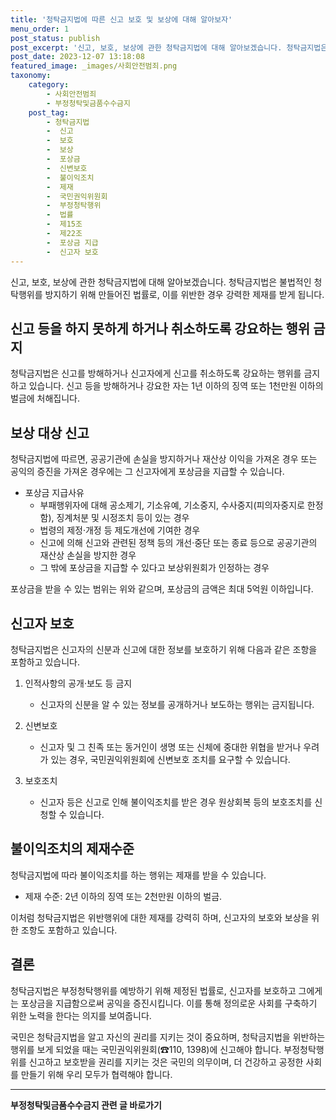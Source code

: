 ```yaml
---
title: '청탁금지법에 따른 신고 보호 및 보상에 대해 알아보자'
menu_order: 1
post_status: publish
post_excerpt: '신고, 보호, 보상에 관한 청탁금지법에 대해 알아보겠습니다. 청탁금지법은 불법적인 청탁행위를 방지하기 위해 만들어진 법률로, 이를 위반한 경우 강력한 제재를 받게 됩니다.'
post_date: 2023-12-07 13:18:08
featured_image: _images/사회안전범죄.png
taxonomy:
    category:
        - 사회안전범죄
        - 부정청탁및금품수수금지
    post_tag:
        - 청탁금지법
        -  신고
        -  보호
        -  보상
        -  포상금
        -  신변보호
        -  불이익조치
        -  제재
        -  국민권익위원회
        -  부정청탁행위
        -  법률
        -  제15조
        -  제22조
        -  포상금 지급
        -  신고자 보호
---
```



신고, 보호, 보상에 관한 청탁금지법에 대해 알아보겠습니다. 청탁금지법은 불법적인 청탁행위를 방지하기 위해 만들어진 법률로, 이를 위반한 경우 강력한 제재를 받게 됩니다.

## 신고 등을 하지 못하게 하거나 취소하도록 강요하는 행위 금지

청탁금지법은 신고를 방해하거나 신고자에게 신고를 취소하도록 강요하는 행위를 금지하고 있습니다. 신고 등을 방해하거나 강요한 자는 1년 이하의 징역 또는 1천만원 이하의 벌금에 처해집니다.

## 보상 대상 신고

청탁금지법에 따르면, 공공기관에 손실을 방지하거나 재산상 이익을 가져온 경우 또는 공익의 증진을 가져온 경우에는 그 신고자에게 포상금을 지급할 수 있습니다.

- 포상금 지급사유
  - 부패행위자에 대해 공소제기, 기소유예, 기소중지, 수사중지(피의자중지로 한정함), 징계처분 및 시정조치 등이 있는 경우
  - 법령의 제정·개정 등 제도개선에 기여한 경우
  - 신고에 의해 신고와 관련된 정책 등의 개선·중단 또는 종료 등으로 공공기관의 재산상 손실을 방지한 경우
  - 그 밖에 포상금을 지급할 수 있다고 보상위원회가 인정하는 경우

포상금을 받을 수 있는 범위는 위와 같으며, 포상금의 금액은 최대 5억원 이하입니다.

## 신고자 보호

청탁금지법은 신고자의 신분과 신고에 대한 정보를 보호하기 위해 다음과 같은 조항을 포함하고 있습니다.

1. 인적사항의 공개·보도 등 금지
   - 신고자의 신분을 알 수 있는 정보를 공개하거나 보도하는 행위는 금지됩니다.

2. 신변보호
   - 신고자 및 그 친족 또는 동거인이 생명 또는 신체에 중대한 위협을 받거나 우려가 있는 경우, 국민권익위원회에 신변보호 조치를 요구할 수 있습니다.

3. 보호조치
   - 신고자 등은 신고로 인해 불이익조치를 받은 경우 원상회복 등의 보호조치를 신청할 수 있습니다.

## 불이익조치의 제재수준

청탁금지법에 따라 불이익조치를 하는 행위는 제재를 받을 수 있습니다.

- 제재 수준: 2년 이하의 징역 또는 2천만원 이하의 벌금.

이처럼 청탁금지법은 위반행위에 대한 제재를 강력히 하며, 신고자의 보호와 보상을 위한 조항도 포함하고 있습니다.

## 결론

청탁금지법은 부정청탁행위를 예방하기 위해 제정된 법률로, 신고자를 보호하고 그에게는 포상금을 지급함으로써 공익을 증진시킵니다. 이를 통해 정의로운 사회를 구축하기 위한 노력을 한다는 의지를 보여줍니다.

국민은 청탁금지법을 알고 자신의 권리를 지키는 것이 중요하며, 청탁금지법을 위반하는 행위를 보게 되었을 때는 국민권익위원회(☎110, 1398)에 신고해야 합니다. 부정청탁행위를 신고하고 보호받을 권리를 지키는 것은 국민의 의무이며, 더 건강하고 공정한 사회를 만들기 위해 우리 모두가 협력해야 합니다.


<!-- wp:separator -->
<hr class="wp-block-separator has-alpha-channel-opacity"/>
<!-- /wp:separator -->

<!-- wp:group {"backgroundColor":"base","layout":{"type":"constrained"}} -->
<div class="wp-block-group has-base-background-color has-background"><!-- wp:paragraph {"align":"center","fontSize":"medium"} -->
<p class="has-text-align-center has-large-font-size"><strong>부정청탁및금품수수금지 관련 글 바로가기</strong></p>
<!-- /wp:paragraph -->


<!-- wp:latest-posts
{"categories":[{"id":31010,"count":19,"description":"","link":"https://uknowlaw.com/category/%eb%b6%80%ec%a0%95%ec%b2%ad%ed%83%81%eb%b0%8f%ea%b8%88%ed%92%88%ec%88%98%ec%88%98%ea%b8%88%ec%a7%80/","name":"부정청탁및금품수수금지","slug":"부정청탁및금품수수금지","taxonomy":"category","parent":0,"meta":[],"_links":{"self":[{"href":"https://uknowlaw.com/wp-json/wp/v2/categories/31010"}],"collection":[{"href":"https://uknowlaw.com/wp-json/wp/v2/categories"}],"about":[{"href":"https://uknowlaw.com/wp-json/wp/v2/taxonomies/category"}],"wp:post_type":[{"href":"https://uknowlaw.com/wp-json/wp/v2/posts?categories=31010"}],"curies":[{"name":"wp","href":"https://api.w.org/{rel}","templated":true}]}}],"postsToShow":100,"excerptLength":28,"postLayout":"grid","columns":2,"featuredImageAlign":"left","featuredImageSizeSlug":"large","fontSize":"small"} /--></div>
<!-- /wp:group -->
